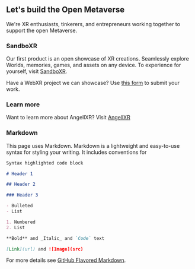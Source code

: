## Let's build the Open Metaverse

We're XR enthusiasts, tinkerers, and entrepreneurs working together to support the open Metaverse.

### SandboXR

Our first product is an open showcase of XR creations. Seamlessly explore Worlds, memories, games, and assets on any device. To experience for yourself, visit [SandboXR](https://angellxr.github.io/sandboxr/).

Have a WebXR project we can showcase? Use [this form](https://docs.google.com/forms/d/e/1FAIpQLScBCqQuLz1RS-6o-jRTCsjpQjvwMhMufvlxho-fY5qMQxyg5w/viewform) to submit your work.

### Learn more

Want to learn more about AngellXR? Visit [AngellXR](https://angellxr.com/)

### Markdown

This page uses Markdown. Markdown is a lightweight and easy-to-use syntax for styling your writing. It includes conventions for

```markdown
Syntax highlighted code block

# Header 1

## Header 2

### Header 3

- Bulleted
- List

1. Numbered
2. List

**Bold** and _Italic_ and `Code` text

[Link](url) and ![Image](src)
```

For more details see [GitHub Flavored Markdown](https://guides.github.com/features/mastering-markdown/).
